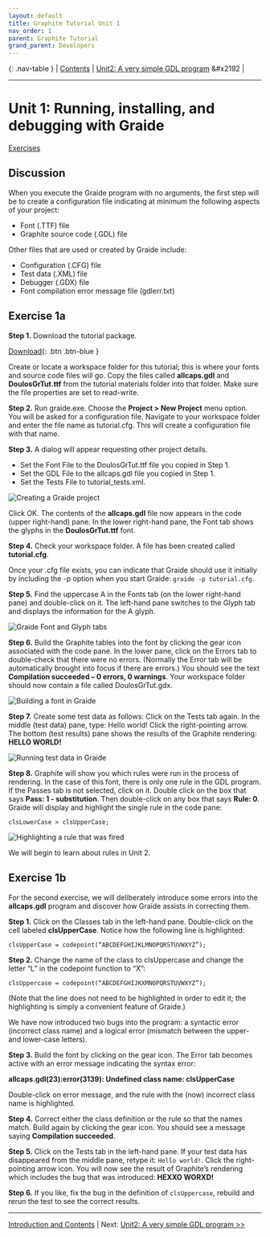```yaml
---
layout: default
title: Graphite Tutorial Unit 1
nav_order: 1
parent: Graphite Tutorial
grand_parent: Developers
---
```


{: .nav-table }
| [Contents](../graide_tutorial) | [Unit2: A very simple GDL program](graide_tutorial2) &#x2192 |

-----
# Unit 1: Running, installing, and debugging with Graide

[Exercises](graide_tutorial1#exercise-1a)

## Discussion

When you execute the Graide program with no arguments, the first step will be to create a configuration file indicating at minimum the following aspects of your project:

* Font (.TTF) file
* Graphite source code (.GDL) file

Other files that are used or created by Graide include:

* Configuration (.CFG) file
* Test data (.XML) file
* Debugger (.GDX) file
* Font compilation error message file (gdlerr.txt)

## Exercise 1a

**Step 1.** Download the tutorial package.

[Download](../assets/resources/GraphiteTutorialPkg_v6.zip){: .btn .btn-blue }

Create or locate a workspace folder for this tutorial; this is where your fonts and source code files will go. Copy the files called **allcaps.gdl** and **DoulosGrTut.ttf** from the tutorial materials folder into that folder. Make sure the file properties are set to read-write.

**Step 2.** Run graide.exe. Choose the **Project > New Project** menu option. You will be asked for a configuration file. Navigate to your workspace folder and enter the file name as tutorial.cfg. This will create a configuration file with that name.

**Step 3.** A dialog will appear requesting other project details.

* Set the Font File to the DoulosGrTut.ttf file you copied in Step 1.
* Set the GDL File to the allcaps.gdl file you copied in Step 1.
* Set the Tests File to tutorial_tests.xml.

![Creating a Graide project](../assets/images/graide1_1_createProject.png)

Click OK. The contents of the **allcaps.gdl** file now appears in the code (upper right-hand) pane. In the lower right-hand pane, the Font tab shows the glyphs in the **DoulosGrTut.ttf** font.

**Step 4.** Check your workspace folder. A file has been created called **tutorial.cfg**.

Once your .cfg file exists, you can indicate that Graide should use it initially by including the -p option when you start Graide: `graide -p tutorial.cfg`.

**Step 5.** Find the uppercase A in the Fonts tab (on the lower right-hand pane) and double-click on it. The left-hand pane switches to the Glyph tab and displays the information for the A glyph.

![Graide Font and Glyph tabs](../assets/images/graide1_2_glyphTab.png)

**Step 6.** Build the Graphite tables into the font by clicking the gear icon associated with the code pane. In the lower pane, click on the Errors tab to double-check that there were no errors. (Normally the Error tab will be automatically brought into focus if there are errors.) You should see the text **Compilation succeeded – 0 errors, 0 warnings**. Your workspace folder should now contain a file called DoulosGrTut.gdx.

![Building a font in Graide](../assets/images/graide1_3_buildSucceed.png)

**Step 7.** Create some test data as follows: Click on the Tests tab again. In the middle (test data) pane, type: Hello world! Click the right-pointing arrow. The bottom (test results) pane shows the results of the Graphite rendering: **HELLO WORLD!**

![Running test data in Graide](../assets/images/graide1_4_runHelloWorld.png)

**Step 8.** Graphite will show you which rules were run in the process of rendering. In the case of this font, there is only one rule in the GDL program. If the Passes tab is not selected, click on it. Double click on the box that says **Pass: 1 - substitution**. Then double-click on any box that says **Rule: 0**. Graide will display and highlight the single rule in the code pane:

```
clsLowerCase > clsUpperCase;
```

![Highlighting a rule that was fired](../assets/images/graide1_5_clickRule.png)

We will begin to learn about rules in Unit 2.

## Exercise 1b

For the second exercise, we will deliberately introduce some errors into the **allcaps.gdl** program and discover how Graide assists in correcting them.

**Step 1.** Click on the Classes tab in the left-hand pane. Double-click on the cell labeled **clsUpperCase**. Notice how the following line is highlighted:

```
clsUpperCase = codepoint(“ABCDEFGHIJKLMNOPQRSTUVWXYZ”);
```

**Step 2.** Change the name of the class to clsUppercase and change the letter “L” in the codepoint function to “X”:

```
clsUppercase = codepoint(“ABCDEFGHIJKXMNOPQRSTUVWXYZ”);
```

(Note that the line does not need to be highlighted in order to edit it; the highlighting is simply a convenient feature of Graide.)

We have now introduced two bugs into the program: a syntactic error (incorrect class name) and a logical error (mismatch between the upper- and lower-case letters).

**Step 3.** Build the font by clicking on the gear icon. The Error tab becomes active with an error message indicating the syntax error:

**allcaps.gdl(23):error(3139): Undefined class name: clsUpperCase**

Double-click on error message, and the rule with the (now) incorrect class name is highlighted.

**Step 4.** Correct either the class definition or the rule so that the names match. Build again by clicking the gear icon. You should see a message saying **Compilation succeeded**.

**Step 5.** Click on the Tests tab in the left-hand pane. If your test data has disappeared from the middle pane, retype it: `Hello world!`. Click the right-pointing arrow icon. You will now see the result of Graphite’s rendering which includes the bug that was introduced: **HEXXO WORXD!**

**Step 6.** If you like, fix the bug in the definition of `clsUppercase`, rebuild and rerun the test to see the correct results.

-----

[Introduction and Contents](../graide_tutorial) | Next: [Unit2: A very simple GDL program >>](graide_tutorial2)